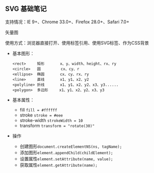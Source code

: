 ## SVG 基础笔记

支持情况：IE 9+、Chrome 33.0+、Firefox 28.0+、Safari 7.0+

矢量图

使用方式：浏览器直接打开、使用<img>标签引用、使用SVG标签、作为CSS背景

* 基本图形：
    ```
    <rect>     矩形       x、y、width、height、rx、ry
    <circle>   圆         cx、cy、r
    <ellipse>  椭圆       cx、cy、rx、ry
    <line>     直线       x1、y1、x2、y2
    <polyline> 折线       x1、y1、x2、y2、x3、y3......
    <polygon>  多边形     x1、y1、x2、y2、x3、y3
    ```

* 基本属性：
    * fill `fill = #ffffff`
    * stroke `stroke = #eee`
    * stroke-width `strokeWidth = 10`
    * transform `transform = "rotate(30)"`

* 操作
    * 创建图形`document.createElementNS(ns, tagName);`
    * 添加图形`element.appendChild(childElement);`
    * 设置属性`element.setAttribute(name, value);`
    * 获取属性`element.getAttribute(name);`
